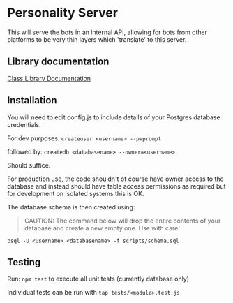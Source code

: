 # Personality Server

This will serve the bots in an internal API, allowing for bots from other platforms to be very thin layers which 'translate' to this server.

## Library documentation
[Class Library Documentation][36f6b0c5]

  [36f6b0c5]: docs.md "Docs"

## Installation

You will need to edit config.js to include details of your Postgres database credentials.

For dev purposes:
`createuser <username> --pwprompt`

followed by:
`createdb <databasename> --owner=<username>`

Should suffice.

For production use, the code shouldn't of course have owner access to the database and instead should have table access permissions as required but for development on isolated systems this is OK.

The database schema is then created using:

> CAUTION: The command below will drop the entire contents of your database and create a new empty one. Use with care!
>

`psql -U <username> <databasename> -f scripts/schema.sql`

## Testing

Run: `npm test` to execute all unit tests (currently database only)

Individual tests can be run with `tap tests/<module>.test.js`
